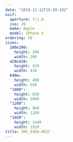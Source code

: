 ```yaml
---
date: "2019-12-12T15:30:28Z"
exif:
  aperture: f/1.8
  iso: 20
  make: Apple
  model: iPhone X
ordering: 59
sizes:
  200x200:
    height: 200
    width: 200
  420x420:
    height: 420
    width: 420
  640w:
    height: 480
    width: 640
  "1080":
    height: 810
    width: 1080
  "1280":
    height: 960
    width: 1280
  "1920":
    height: 1440
    width: 1920
title: IMG_9368.HEIC
---
```

